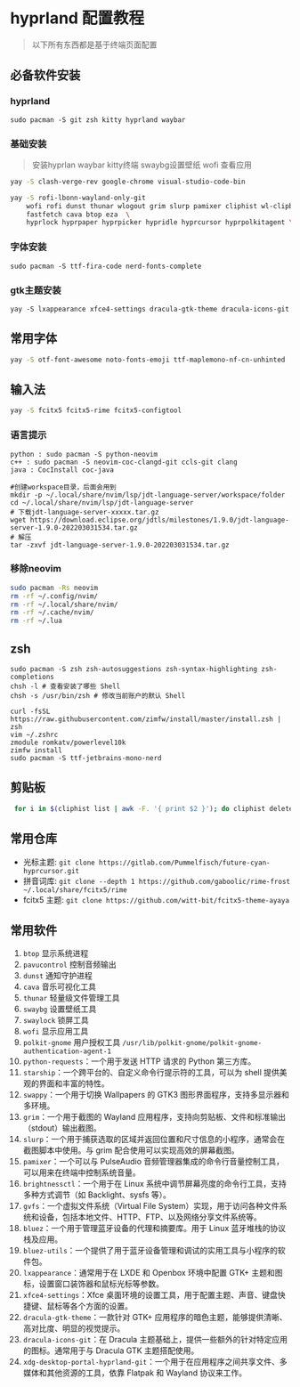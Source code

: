 # hyprland 配置教程

> 以下所有东西都是基于终端页面配置

## 必备软件安装

### hyprland

```
sudo pacman -S git zsh kitty hyprland waybar
```

### 基础安装

> 安装hyprlan waybar  kitty终端 swaybg设置壁纸 wofi 查看应用

```bash
yay -S clash-verge-rev google-chrome visual-studio-code-bin

yay -S rofi-lbonn-wayland-only-git
    wofi rofi dunst thunar wlogout grim slurp pamixer cliphist wl-clipboard \ # wayland 工具
    fastfetch cava btop eza  \
    hyprlock hyprpaper hyprpicker hypridle hyprcursor hyprpolkitagent \ # hypr 全家桶
```

### 字体安装

```
sudo pacman -S ttf-fira-code nerd-fonts-complete 
```

### gtk主题安装

```
yay -S lxappearance xfce4-settings dracula-gtk-theme dracula-icons-git    
```

## 常用字体

```bash
yay -S otf-font-awesome noto-fonts-emoji ttf-maplemono-nf-cn-unhinted
```

## 输入法

```bash
yay -S fcitx5 fcitx5-rime fcitx5-configtool
```

### 语言提示

```
python : sudo pacman -S python-neovim
c++ : sudo pacman -S neovim-coc-clangd-git ccls-git clang 
java : CocInstall coc-java

#创建workspace目录，后面会用到
mkdir -p ~/.local/share/nvim/lsp/jdt-language-server/workspace/folder
cd ~/.local/share/nvim/lsp/jdt-language-server
# 下载jdt-language-server-xxxxx.tar.gz
wget https://download.eclipse.org/jdtls/milestones/1.9.0/jdt-language-server-1.9.0-202203031534.tar.gz
# 解压
tar -zxvf jdt-language-server-1.9.0-202203031534.tar.gz
```

### 移除neovim

```bash
sudo pacman -Rs neovim
rm -rf ~/.config/nvim/
rm -rf ~/.local/share/nvim/
rm -rf ~/.cache/nvim/
rm -rf ~/.lua
```

## zsh

```
sudo pacman -S zsh zsh-autosuggestions zsh-syntax-highlighting zsh-completions
chsh -l # 查看安装了哪些 Shell
chsh -s /usr/bin/zsh # 修改当前账户的默认 Shell

curl -fsSL https://raw.githubusercontent.com/zimfw/install/master/install.zsh | zsh
vim ~/.zshrc
zmodule romkatv/powerlevel10k
zimfw install
sudo pacman -S ttf-jetbrains-mono-nerd

```

## 剪贴板

```bash
 for i in $(cliphist list | awk -F. '{ print $2 }'); do cliphist delete-query "$i"; done
```

## 常用仓库

- 光标主题: `git clone https://gitlab.com/Pummelfisch/future-cyan-hyprcursor.git`
- 拼音词库: `git clone --depth 1 https://github.com/gaboolic/rime-frost  ~/.local/share/fcitx5/rime`
- fcitx5 主题: `git clone https://github.com/witt-bit/fcitx5-theme-ayaya`

## 常用软件

1. `btop` 显示系统进程
2. `pavucontrol` 控制音频输出
3. `dunst` 通知守护进程
4. `cava` 音乐可视化工具
5. `thunar` 轻量级文件管理工具
6. `swaybg` 设置壁纸工具
7. `swaylock` 锁屏工具
8. `wofi` 显示应用工具
9. `polkit-gnome` 用户授权工具 `/usr/lib/polkit-gnome/polkit-gnome-authentication-agent-1`
10. `python-requests`：一个用于发送 HTTP 请求的 Python 第三方库。
11. `starship`：一个跨平台的、自定义命令行提示符的工具，可以为 shell 提供美观的界面和丰富的特性。
12. `swappy`：一个用于切换 Wallpapers 的 GTK3 图形界面程序，支持多显示器和多环境。
13. `grim`：一个用于截图的 Wayland 应用程序，支持向剪贴板、文件和标准输出（stdout）输出截图。
14. `slurp`：一个用于捕获选取的区域并返回位置和尺寸信息的小程序，通常会在截图脚本中使用。与 grim 配合使用可以实现高效的屏幕截图。
15. `pamixer`：一个可以与 PulseAudio 音频管理器集成的命令行音量控制工具，可以用来在终端中控制系统音量。
16. `brightnessctl`：一个用于在 Linux 系统中调节屏幕亮度的命令行工具，支持多种方式调节（如 Backlight、sysfs 等）。
17. `gvfs`：一个虚拟文件系统（Virtual File System）实现，用于访问各种文件系统和设备，包括本地文件、HTTP、FTP、以及网络分享文件系统等。
18. `bluez`：一个用于管理蓝牙设备的代理和摘要库。用于 Linux 蓝牙堆栈的协议栈及应用。
19. `bluez-utils`：一个提供了用于蓝牙设备管理和调试的实用工具与小程序的软件包。
20. `lxappearance`：通常用于在 LXDE 和 Openbox 环境中配置 GTK+ 主题和图标，设置窗口装饰器和鼠标光标等参数。
21. `xfce4-settings`：Xfce 桌面环境的设置工具，用于配置主题、声音、键盘快捷键、鼠标等各个方面的设置。
22. `dracula-gtk-theme`：一款针对 GTK+ 应用程序的暗色主题，能够提供清晰、高对比度、明显的视觉提示。
23. `dracula-icons-git`：在 Dracula 主题基础上，提供一些额外的针对特定应用的图标。通常用于与 Dracula GTK 主题搭配使用。
24. `xdg-desktop-portal-hyprland-git`：一个用于在应用程序之间共享文件、多媒体和其他资源的工具，依靠 Flatpak 和 Wayland 协议来工作。

